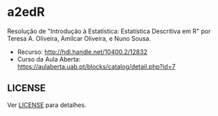 # a2edR

Resolução de "Introdução à Estatística: Estatística Descritiva em R"
por Teresa A. Oliveira, Amílcar Oliveira, e Nuno Sousa.

- Recurso: <http://hdl.handle.net/10400.2/12832>
- Curso da Aula Aberta: <https://aulaberta.uab.pt/blocks/catalog/detail.php?id=7>

## LICENSE

Ver [LICENSE](LICENSE) para detalhes.

